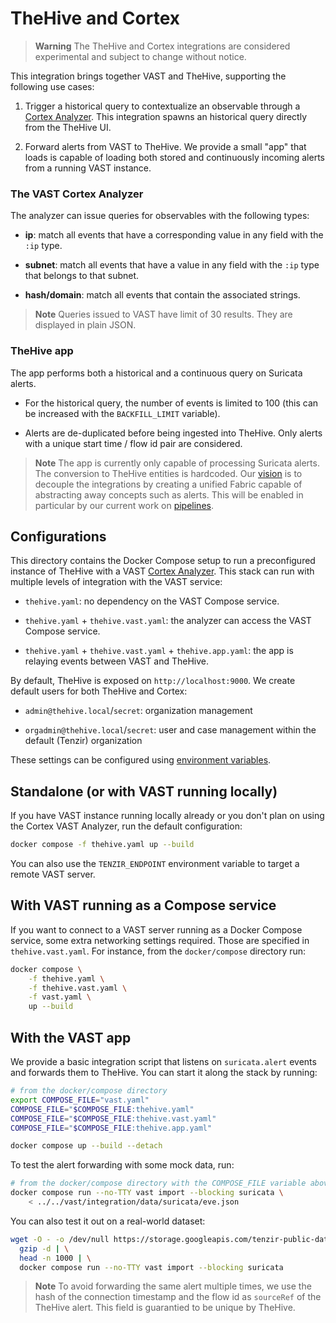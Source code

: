 # TheHive and Cortex

> **Warning** The TheHive and Cortex integrations are considered experimental
> and subject to change without notice.

This integration brings together VAST and TheHive, supporting the following use
cases:

1. Trigger a historical query to contextualize an observable through a [Cortex
  Analyzer][cortex-analyzers-docs]. This integration spawns an historical query
  directly from the TheHive UI.

2. Forward alerts from VAST to TheHive. We provide a small "app" that loads is
  capable of loading both stored and continuously incoming alerts from a running
  VAST instance.

### The VAST Cortex Analyzer

The analyzer can issue queries for observables with the following types:

- **ip**: match all events that have a corresponding value in any field with the
  `:ip` type.

- **subnet**: match all events that have a value in any field with the `:ip` type
  that belongs to that subnet.

- **hash/domain**: match all events that contain the associated strings.

> **Note** Queries issued to VAST have limit of 30 results. They are displayed
> in plain JSON.

### TheHive app

The app performs both a historical and a continuous query on Suricata alerts.

- For the historical query, the number of events is limited to 100 (this can be
  increased with the `BACKFILL_LIMIT` variable).

- Alerts are de-duplicated before being ingested into TheHive. Only alerts with
  a unique start time / flow id pair are considered.

> **Note** The app is currently only capable of processing Suricata alerts. The
> conversion to TheHive entities is hardcoded. Our [vision][vision-page] is to
> decouple the integrations by creating a unified Fabric capable of abstracting
> away concepts such as alerts. This will be enabled in particular by our
> current work on [pipelines][pipeline-page].

[vision-page]: https://vast.io/docs/about/vision
[pipeline-page]: https://github.com/tenzir/vast/pull/2577

## Configurations

This directory contains the Docker Compose setup to run a preconfigured instance
of TheHive with a VAST [Cortex Analyzer][cortex-analyzers-docs]. This stack can
run with multiple levels of integration with the VAST service:

- `thehive.yaml`: no dependency on the VAST Compose service.

- `thehive.yaml` + `thehive.vast.yaml`: the analyzer can access the VAST Compose
  service.

- `thehive.yaml` + `thehive.vast.yaml` + `thehive.app.yaml`: the app is relaying
  events between VAST and TheHive.

By default, TheHive is exposed on `http://localhost:9000`. We create default
users for both TheHive and Cortex:

- `admin@thehive.local`/`secret`: organization management

- `orgadmin@thehive.local`/`secret`: user and case management within the default
  (Tenzir) organization

These settings can be configured using [environment
variables](../compose/thehive-env.example).

## Standalone (or with VAST running locally)

If you have VAST instance running locally already or you don't plan on using the
Cortex VAST Analyzer, run the default configuration:

```bash
docker compose -f thehive.yaml up --build
```

You can also use the `TENZIR_ENDPOINT` environment variable to target a remote
VAST server.

## With VAST running as a Compose service

If you want to connect to a VAST server running as a Docker Compose service,
some extra networking settings required. Those are specified in
`thehive.vast.yaml`. For instance, from the `docker/compose` directory run:

```bash
docker compose \
    -f thehive.yaml \
    -f thehive.vast.yaml \
    -f vast.yaml \
    up --build
```

## With the VAST app

We provide a basic integration script that listens on `suricata.alert` events
and forwards them to TheHive. You can start it along the stack by running:

```bash
# from the docker/compose directory
export COMPOSE_FILE="vast.yaml"
COMPOSE_FILE="$COMPOSE_FILE:thehive.yaml"
COMPOSE_FILE="$COMPOSE_FILE:thehive.vast.yaml"
COMPOSE_FILE="$COMPOSE_FILE:thehive.app.yaml"

docker compose up --build --detach
```

To test the alert forwarding with some mock data, run:
```bash
# from the docker/compose directory with the COMPOSE_FILE variable above
docker compose run --no-TTY vast import --blocking suricata \
    < ../../vast/integration/data/suricata/eve.json
```

You can also test it out on a real-world dataset:
```bash
wget -O - -o /dev/null https://storage.googleapis.com/tenzir-public-data/malware-traffic-analysis.net/2020-eve.json.gz | \
  gzip -d | \
  head -n 1000 | \
  docker compose run --no-TTY vast import --blocking suricata
```

> **Note** To avoid forwarding the same alert multiple times, we use the hash of
> the connection timestamp and the flow id as `sourceRef` of the TheHive alert.
> This field is guarantied to be unique by TheHive.

[cortex-analyzers-docs]: https://docs.thehive-project.org/cortex/

